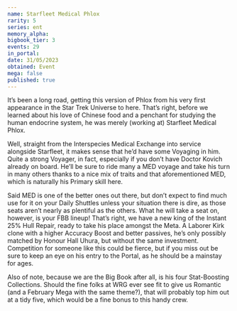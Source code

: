 ```yaml
---
name: Starfleet Medical Phlox
rarity: 5
series: ent
memory_alpha:
bigbook_tier: 3
events: 29
in_portal:
date: 31/05/2023
obtained: Event
mega: false
published: true
---
```


It’s been a long road, getting this version of Phlox from his very first appearance in the Star Trek Universe to here. That’s right, before we learned about his love of Chinese food and a penchant for studying the human endocrine system, he was merely (working at) Starfleet Medical Phlox.

Well, straight from the Interspecies Medical Exchange into service alongside Starfleet, it makes sense that he’d have some Voyaging in him. Quite a strong Voyager, in fact, especially if you don’t have Doctor Kovich already on board. He’ll be sure to ride many a MED voyage and take his turn in many others thanks to a nice mix of traits and that aforementioned MED, which is naturally his Primary skill here.

Said MED is one of the better ones out there, but don’t expect to find much use for it on your Daily Shuttles unless your situation there is dire, as those seats aren’t nearly as plentiful as the others. What he will take a seat on, however, is your FBB lineup! That’s right, we have a new king of the Instant 25% Hull Repair, ready to take his place amongst the Meta. A Laborer Kirk clone with a higher Accuracy Boost and better passives, he’s only possibly matched by Honour Hall Uhura, but without the same investment. Competition for someone like this could be fierce, but if you miss out be sure to keep an eye on his entry to the Portal, as he should be a mainstay for ages.

Also of note, because we are the Big Book after all, is his four Stat-Boosting Collections. Should the fine folks at WRG ever see fit to give us Romantic (and a February Mega with the same theme?), that will probably top him out at a tidy five, which would be a fine bonus to this handy crew.

